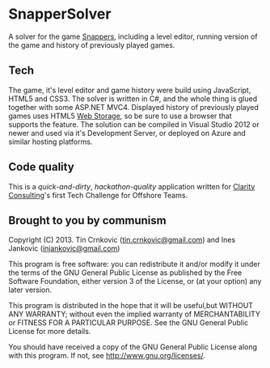 # SnapperSolver #
A solver for the game [Snappers](https://play.google.com/store/apps/details?id=com.emerginggames.snappers&hl=en), including a level editor, running version of the game and history of previously played games.

## Tech ##
The game, it's level editor and game history were build using JavaScript, HTML5 and CSS3. The solver is written in C#, and the whole thing is glued together with some ASP.NET MVC4. Displayed history of previously played games uses HTML5 [Web Storage](http://www.w3.org/TR/webstorage/), so be sure to use a browser that supports the feature. The solution can be compiled in Visual Studio 2012 or newer and used via it's Development Server, or deployed on Azure and similar hosting platforms.

## Code quality ##
This is a *quick-and-dirty*, *hackathon-quality* application written for [Clarity Consulting](www.claritycon.com)'s first Tech Challenge for Offshore Teams. 

## Brought to you by communism ##
Copyright (C) 2013. Tin Crnkovic (tin.crnkovic@gmail.com) and Ines Jankovic (injankovic@gmail.com)

This program is free software: you can redistribute it and/or modify it under the terms of the GNU General Public License as published by the Free Software Foundation, either version 3 of the License, or (at your option) any later version.

This program is distributed in the hope that it will be useful,but WITHOUT ANY WARRANTY; without even the implied warranty of MERCHANTABILITY or FITNESS FOR A PARTICULAR PURPOSE. See the GNU General Public License for more details.

You should have received a copy of the GNU General Public License along with this program. If not, see http://www.gnu.org/licenses/.
